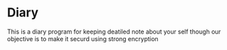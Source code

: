 # Diary
This is a diary program for keeping deatiled note about your self though our objective is to make it securd using strong encryption
